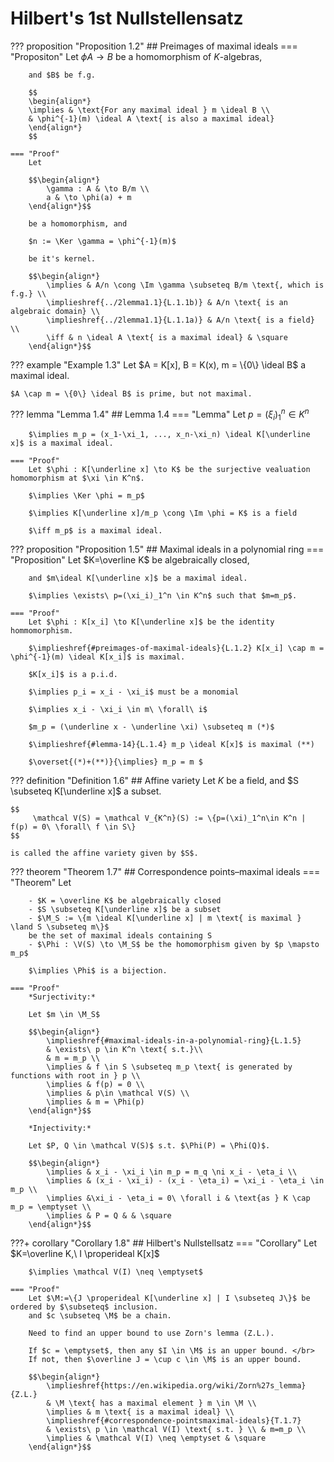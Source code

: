 # Hilbert's 1st Nullstellensatz

??? proposition "Proposition 1.2"
    ## Preimages of maximal ideals
    === "Propositon"
        Let $\phi A \to B$ be a homomorphism of $K$-algebras, 

        and $B$ be f.g. 

        $$
        \begin{align*}
        \implies & \text{For any maximal ideal } m \ideal B \\
        & \phi^{-1}(m) \ideal A \text{ is also a maximal ideal}
        \end{align*}
        $$

    === "Proof"
        Let

        $$\begin{align*}
            \gamma : A & \to B/m \\
            a & \to \phi(a) + m
        \end{align*}$$
        
        be a homomorphism, and 

        $n := \Ker \gamma = \phi^{-1}(m)$ 

        be it's kernel.

        $$\begin{align*}
            \implies & A/n \cong \Im \gamma \subseteq B/m \text{, which is f.g.} \\
            \implieshref{../2lemma1.1}{L.1.1b)} & A/n \text{ is an algebraic domain} \\
            \implieshref{../2lemma1.1}{L.1.1a)} & A/n \text{ is a field} \\
            \iff & n \ideal A \text{ is a maximal ideal} & \square
        \end{align*}$$


??? example "Example 1.3"
    Let $A = K[x], B = K(x), m = \{0\} \ideal B$ a maximal ideal.

    $A \cap m = \{0\} \ideal B$ is prime, but not maximal.


??? lemma "Lemma 1.4"
    ## Lemma 1.4
    === "Lemma"
        Let $p=(\xi_i)_1^n\in K^n$
    
        $\implies m_p = (x_1-\xi_1, ..., x_n-\xi_n) \ideal K[\underline x]$ is a maximal ideal.

    === "Proof"
        Let $\phi : K[\underline x] \to K$ be the surjective vealuation homomorphism at $\xi \in K^n$. 

        $\implies \Ker \phi = m_p$ 

        $\implies K[\underline x]/m_p \cong \Im \phi = K$ is a field 

        $\iff m_p$ is a maximal ideal.


??? proposition "Proposition 1.5"
    ## Maximal ideals in a polynomial ring
    === "Proposition"
        Let $K=\overline K$ be algebraically closed, 

        and $m\ideal K[\underline x]$ be a maximal ideal.

        $\implies \exists\ p=(\xi_i)_1^n \in K^n$ such that $m=m_p$.

    === "Proof"
        Let $\phi : K[x_i] \to K[\underline x]$ be the identity hommomorphism. 

        $\implieshref{#preimages-of-maximal-ideals}{L.1.2} K[x_i] \cap m = \phi^{-1}(m) \ideal K[x_i]$ is maximal. 

        $K[x_i]$ is a p.i.d. 

        $\implies p_i = x_i - \xi_i$ must be a monomial 

        $\implies x_i - \xi_i \in m\ \forall\ i$ 

        $m_p = (\underline x - \underline \xi) \subseteq m (*)$ 

        $\implieshref{#lemma-14}{L.1.4} m_p \ideal K[x]$ is maximal (**) 

        $\overset{(*)+(**)}{\implies} m_p = m $

??? definition "Definition 1.6"
    ## Affine variety <a id="d16"></a>
    Let $K$ be a field, and $S \subseteq K[\underline x]$ a subset.
    
    $$
         \mathcal V(S) = \mathcal V_{K^n}(S) := \{p=(\xi)_1^n\in K^n | f(p) = 0\ \forall\ f \in S\}
    $$

    is called the affine variety given by $S$.



??? theorem "Theorem 1.7"
    ## Correspondence points–maximal ideals
    === "Theorem"
        Let

        - $K = \overline K$ be algebraically closed
        - $S \subseteq K[\underline x]$ be a subset
        - $\M_S := \{m \ideal K[\underline x] | m \text{ is maximal } \land S \subseteq m\}$
        be the set of maximal ideals containing S
        - $\Phi : \V(S) \to \M_S$ be the homomorphism given by $p \mapsto m_p$

        $\implies \Phi$ is a bijection.

    === "Proof"
        *Surjectivity:*

        Let $m \in \M_S$

        $$\begin{align*}
            \implieshref{#maximal-ideals-in-a-polynomial-ring}{L.1.5}
            & \exists\ p \in K^n \text{ s.t.}\\ 
            & m = m_p \\
            \implies & f \in S \subseteq m_p \text{ is generated by functions with root in } p \\
            \implies & f(p) = 0 \\
            \implies & p\in \mathcal V(S) \\
            \implies & m = \Phi(p)
        \end{align*}$$

        *Injectivity:*

        Let $P, Q \in \mathcal V(S)$ s.t. $\Phi(P) = \Phi(Q)$.
        
        $$\begin{align*}
            \implies & x_i - \xi_i \in m_p = m_q \ni x_i - \eta_i \\
            \implies & (x_i - \xi_i) - (x_i - \eta_i) = \xi_i - \eta_i \in m_p \\
            \implies &\xi_i - \eta_i = 0\ \forall i & \text{as } K \cap m_p = \emptyset \\
            \implies & P = Q & & \square
        \end{align*}$$


???+ corollary "Corollary 1.8"
    ## Hilbert's Nullstellsatz
    === "Corollary"
        Let $K=\overline K,\ I \properideal K[x]$
        
        $\implies \mathcal V(I) \neq \emptyset$

    === "Proof"
        Let $\M:=\{J \properideal K[\underline x] | I \subseteq J\}$ be ordered by $\subseteq$ inclusion.
        and $c \subseteq \M$ be a chain.
        
        Need to find an upper bound to use Zorn's lemma (Z.L.).

        If $c = \emptyset$, then any $I \in \M$ is an upper bound. </br>
        If not, then $\overline J = \cup c \in \M$ is an upper bound.

        $$\begin{align*}
            \implieshref{https://en.wikipedia.org/wiki/Zorn%27s_lemma}{Z.L.}
            & \M \text{ has a maximal element } m \in \M \\
            \implies & m \text{ is a maximal ideal} \\
            \implieshref{#correspondence-pointsmaximal-ideals}{T.1.7}
            & \exists\ p \in \mathcal V(I) \text{ s.t. } \\ & m=m_p \\
            \implies & \mathcal V(I) \neq \emptyset & \square
        \end{align*}$$